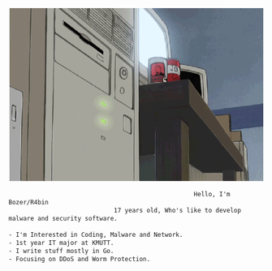 <p align="center">
    <img src="qweqweqweqwe.gif" alt="----">
</p>

                                                       Hello, I'm Bozer/R4bin
                                 17 years old, Who's like to develop malware and security software.

    - I'm Interested in Coding, Malware and Network.                      - 1st year IT major at KMUTT.
    - I write stuff mostly in Go.                                         - Focusing on DDoS and Worm Protection.
